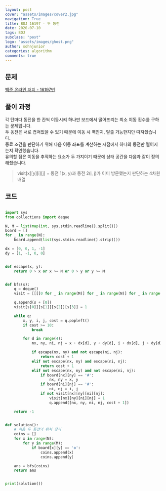 ```yaml
---
layout: post
cover: "assets/images/cover2.jpg"
navigation: True
title: BOJ 16197 - 두 동전
date: 2020-07-10
tags: BOJ
subclass: "post"
logo: "assets/images/ghost.png"
author: sohnjunior
categories: algorithm
comments: true
---
```


## 문제

[백준 온라인 저지 - 16197번](https://www.acmicpc.net/problem/16197)

## 풀이 과정

각 턴마다 동전을 한 칸씩 이동시켜 하나만 보드에서 떨어뜨리는 최소 이동 횟수를 구하는 문제입니다. <br>
두 동전은 서로 겹쳐있을 수 있기 때문에 이동 시 벽인지, 탈출 가능한지만 따져줬습니다. <br>
종료 조건을 판단하기 위해 다음 이동 좌표를 계산하는 시점에서 하나의 동전만 떨어지는지 확인했습니다. <br>
유의할 점은 이동을 추적하는 요소가 두 가지이기 때문에 상태 공간을 다음과 같이 정의해줬습니다. <br>

> visit[x][y][i][j] = 동전 1(x, y)과 동전 2(i, j)가 이미 방문했는지 판단하는 4차원 배열

## 코드

```python

import sys
from collections import deque

N, M = list(map(int, sys.stdin.readline().split()))
board = []
for _ in range(N):
    board.append(list(sys.stdin.readline().strip()))

dx = [0, 0, 1, -1]
dy = [1, -1, 0, 0]


def escape(x, y):
    return 0 > x or x >= N or 0 > y or y >= M


def bfs(s):
    q = deque()
    visit = [[[[0 for _ in range(M)] for _ in range(N)] for _ in range(M)] for _ in range(N)]

    q.append(s + [0])
    visit[s[0]][s[1]][s[2]][s[3]] = 1

    while q:
        x, y, i, j, cost = q.popleft()
        if cost >= 10:
            break

        for d in range(4):
            nx, ny, ni, nj = x + dx[d], y + dy[d], i + dx[d], j + dy[d]

            if escape(nx, ny) and not escape(ni, nj):
                return cost + 1
            elif not escape(nx, ny) and escape(ni, nj):
                return cost + 1
            elif not escape(nx, ny) and not escape(ni, nj):
                if board[nx][ny] == '#':
                    nx, ny = x, y
                if board[ni][nj] == '#':
                    ni, nj = i, j
                if not visit[nx][ny][ni][nj]:
                    visit[nx][ny][ni][nj] = 1
                    q.append([nx, ny, ni, nj, cost + 1])

    return -1


def solution():
    # 처음 두 동전의 위치 찾기
    coins = []
    for x in range(N):
        for y in range(M):
            if board[x][y] == 'o':
                coins.append(x)
                coins.append(y)

    ans = bfs(coins)
    return ans


print(solution())


```
